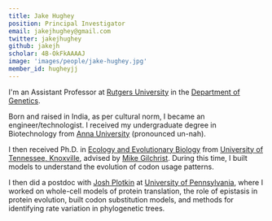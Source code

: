 ```yaml
---
title: Jake Hughey
position: Principal Investigator
email: jakejhughey@gmail.com
twitter: jakejhughey
github: jakejh
scholar: 4B-OkFkAAAAJ
image: 'images/people/jake-hughey.jpg'
member_id: hugheyjj
---
```


I'm an Assistant Professor at [Rutgers University][1] in the [Department of Genetics][2].

Born and raised in India, as per cultural norm, I became an engineer/technologist. I received my undergraduate degree in Biotechnology from [Anna University][3] (pronounced un-nah). 

I then received Ph.D. in [Ecology and Evolutionary Biology][4] from [University of Tennessee, Knoxville][5], advised by [Mike Gilchrist][6]. During this time, I built models to understand the evolution of codon usage patterns. 

I then did a postdoc with [Josh Plotkin][7] at [University of Pennsylvania][8], where I worked on whole-cell models of protein translation, the role of epistasis in protein evolution, built codon substitution models, and methods for identifying rate variation in phylogenetic trees. 

[1]: http://www.rutgers.edu/
[2]: http://www.genetics.rutgers.edu/
[3]: https://www.annauniv.edu/BiotechCentre/
[4]: http://eeb.bio.utk.edu/
[5]: http://www.utk.edu/
[6]: https://gilchristutk.wordpress.com/
[7]: http://mathbio.sas.upenn.edu/
[8]: http://www.upenn.edu/
